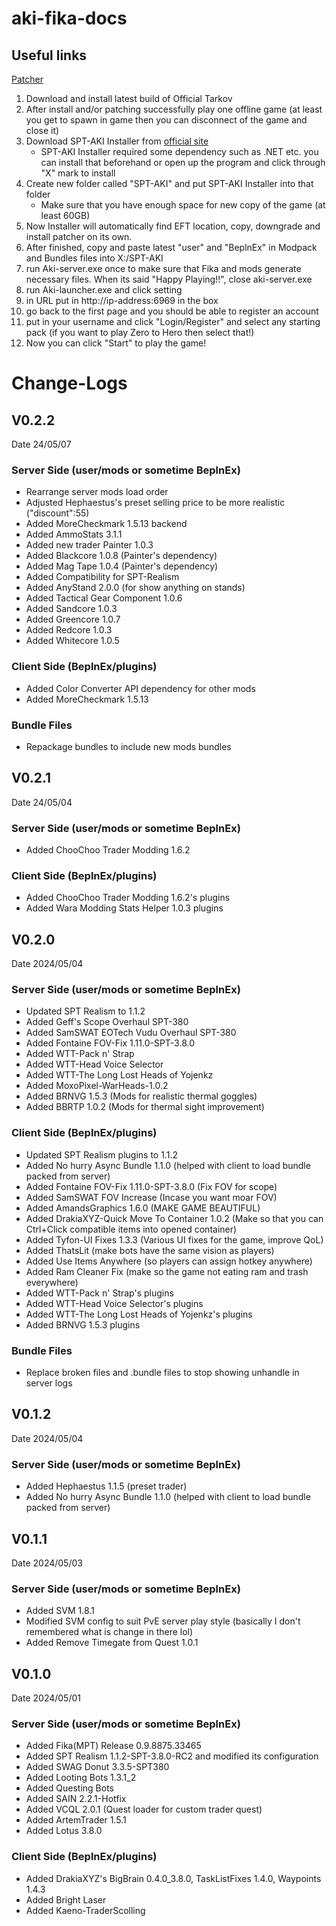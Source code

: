# aki-fika-docs

## Useful links
[Patcher](https://pixeldrain.com/u/gr6nXU1N)

1. Download and install latest build of Official Tarkov
2. After install and/or patching successfully play one offline game (at least you get to spawn in game then you can disconnect of the game and close it)
3. Download SPT-AKI Installer from [official site](https://ligma.waffle-lord.net/SPTInstaller.exe)
    - SPT-AKI Installer required some dependency such as .NET etc. you can install that beforehand or open up the program and click through "X" mark to install
4. Create new folder called "SPT-AKI" and put SPT-AKI Installer into that folder
    - Make sure that you have enough space for new copy of the game (at least 60GB)
5. Now Installer will automatically find EFT location, copy, downgrade and install patcher on its own.
6. After finished, copy and paste latest "user" and "BeplnEx" in Modpack and Bundles files into X:/SPT-AKI 
7. run Aki-server.exe once to make sure that Fika and mods generate necessary files. When its said "Happy Playing!!", close aki-server.exe
8. run Aki-launcher.exe and click setting
9. in URL put in http://ip-address:6969 in the box
10. go back to the first page and you should be able to register an account
11. put in your username and click "Login/Register" and select any starting pack (if you want to play Zero to Hero then select that!)
12. Now you can click "Start" to play the game!


# Change-Logs

## V0.2.2
Date 24/05/07
### Server Side (user/mods or sometime BeplnEx)
- Rearrange server mods load order
- Adjusted Hephaestus's preset selling price to be more realistic ("discount":55)
- Added MoreCheckmark 1.5.13 backend
- Added AmmoStats 3.1.1
- Added new trader Painter 1.0.3
- Added Blackcore 1.0.8 (Painter's dependency)
- Added Mag Tape 1.0.4 (Painter's dependency)
- Added Compatibility for SPT-Realism
- Added AnyStand 2.0.0 (for show anything on stands)
- Added Tactical Gear Component 1.0.6
- Added Sandcore 1.0.3
- Added Greencore 1.0.7
- Added Redcore 1.0.3
- Added Whitecore 1.0.5

### Client Side (BeplnEx/plugins)
- Added Color Converter API dependency for other mods
- Added MoreCheckmark 1.5.13

### Bundle Files
- Repackage bundles to include new mods bundles


## V0.2.1
Date 24/05/04
### Server Side (user/mods or sometime BeplnEx)
- Added ChooChoo Trader Modding 1.6.2

### Client Side (BeplnEx/plugins)
- Added ChooChoo Trader Modding 1.6.2's plugins
- Added Wara Modding Stats Helper 1.0.3 plugins

## V0.2.0
Date 2024/05/04
### Server Side (user/mods or sometime BeplnEx)
- Updated SPT Realism to 1.1.2
- Added Geff's Scope Overhaul SPT-380
- Added SamSWAT EOTech Vudu Overhaul SPT-380
- Added Fontaine FOV-Fix 1.11.0-SPT-3.8.0
- Added WTT-Pack n' Strap
- Added WTT-Head Voice Selector
- Added WTT-The Long Lost Heads of Yojenkz
- Added MoxoPixel-WarHeads-1.0.2
- Added BRNVG 1.5.3 (Mods for realistic thermal goggles)
- Added BBRTP 1.0.2 (Mods for thermal sight improvement)

### Client Side (BeplnEx/plugins)
- Updated SPT Realism plugins to 1.1.2
- Added No hurry Async Bundle 1.1.0 (helped with client to load bundle packed from server)
- Added Fontaine FOV-Fix 1.11.0-SPT-3.8.0 (Fix FOV for scope)
- Added SamSWAT FOV Increase (Incase you want moar FOV)
- Added AmandsGraphics 1.6.0 (MAKE GAME BEAUTIFUL)
- Added DrakiaXYZ-Quick Move To Container 1.0.2 (Make so that you can Ctrl+Click compatible items into opened container)
- Added Tyfon-UI Fixes 1.3.3 (Various UI fixes for the game, improve QoL)
- Added ThatsLit (make bots have the same vision as players)
- Added Use Items Anywhere (so players can assign hotkey anywhere)
- Added Ram Cleaner Fix (make so the game not eating ram and trash everywhere)
- Added WTT-Pack n' Strap's plugins
- Added WTT-Head Voice Selector's plugins
- Added WTT-The Long Lost Heads of Yojenkz's plugins
- Added BRNVG 1.5.3 plugins

### Bundle Files
- Replace broken files and .bundle files to stop showing unhandle in server logs


## V0.1.2
Date 2024/05/04
### Server Side (user/mods or sometime BeplnEx)
- Added Hephaestus 1.1.5 (preset trader)
- Added No hurry Async Bundle 1.1.0 (helped with client to load bundle packed from server)

## V0.1.1
Date 2024/05/03
### Server Side (user/mods or sometime BeplnEx)
- Added SVM 1.8.1
- Modified SVM config to suit PvE server play style (basically I don't remembered what is change in there lol)
- Added Remove Timegate from Quest 1.0.1

## V0.1.0
Date 2024/05/01
### Server Side (user/mods or sometime BeplnEx)
- Added Fika(MPT) Release 0.9.8875.33465
- Added SPT Realism 1.1.2-SPT-3.8.0-RC2 and modified its configuration
- Added SWAG Donut 3.3.5-SPT380
- Added Looting Bots 1.3.1_2
- Added Questing Bots
- Added SAIN 2.2.1-Hotfix
- Added VCQL 2.0.1 (Quest loader for custom trader quest)
- Added ArtemTrader 1.5.1
- Added Lotus 3.8.0

### Client Side (BeplnEx/plugins)
- Added DrakiaXYZ's BigBrain 0.4.0_3.8.0, TaskListFixes 1.4.0, Waypoints 1.4.3
- Added Bright Laser
- Added Kaeno-TraderScolling
